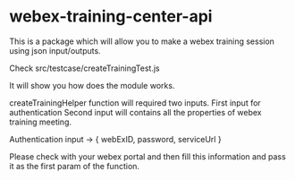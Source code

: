 # webex-training-center-api

This is a package which will allow you to make a webex training session using json input/outputs.


Check src/testcase/createTrainingTest.js 

It will show you how does the module works.

createTrainingHelper function will required two inputs.
First input for authentication
Second input will contains all the properties of webex training meeting.

Authentication input -> 
{
  webExID,  password, serviceUrl
}

Please check with your webex portal and then fill this information and pass it as the first param of the function.

